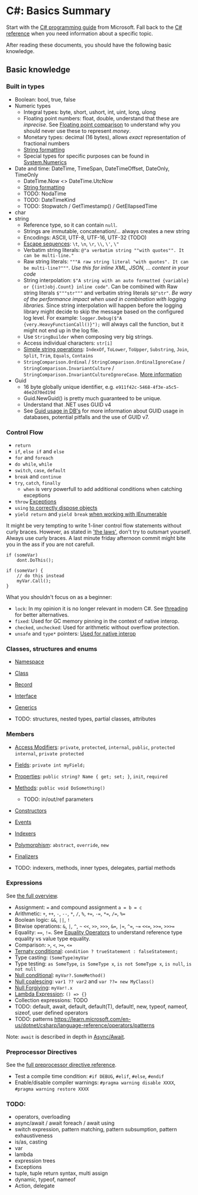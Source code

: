 # C#: Basics Summary

Start with the [C# programming guide](https://learn.microsoft.com/en-us/dotnet/csharp/programming-guide/) from Microsoft. Fall back to the [C# reference](https://learn.microsoft.com/en-us/dotnet/csharp/language-reference/) when you need information about a specific topic.

After reading these documents, you should have the following basic knowledge.

## Basic knowledge

### Built in types

- Boolean: bool, true, false
- Numeric types
    - Integral types: byte, short, ushort, int, uint, long, ulong
    - Floating point numbers: float, double, understand that these are *inprecise*. See [Floating point comparison](https://floating-point-gui.de/errors/comparison/) to understand why you should never use these to represent *money*.
    - Monetary types: decimal (16 bytes), allows *exact* representation of fractional numbers
	- [String formatting](https://learn.microsoft.com/en-us/dotnet/standard/base-types/standard-numeric-format-strings)
	- Special types for specific purposes can be found in [System.Numerics](https://learn.microsoft.com/en-us/dotnet/api/system.numerics?view=net-8.0)
- Date and time: DateTime, TimeSpan, DateTimeOffset, DateOnly, TimeOnly
    - DateTime.Now <> DateTime.UtcNow
	- [String formatting](https://learn.microsoft.com/en-us/dotnet/standard/base-types/standard-date-and-time-format-strings)
	- TODO: NodaTime
	- TODO: DateTimeKind
	- TODO: Stopwatch / GetTimestamp() / GetEllapsedTime
- char
- string
    - Reference type, so it can contain `null`.
    - Strings are immutable, concatenation/... always creates a new string
    - Encodings: ASCII, UTF-8, UTF-16, UTF-32 (TODO)
	- [Escape sequences](https://learn.microsoft.com/en-us/dotnet/csharp/programming-guide/strings/#string-escape-sequences): `\t`, `\n`, `\r`, `\\`, `\'`, `\"`
	- Verbatim string literals: `@"a verbatim string ""with quotes"". It can be multi-line."`
	- Raw string literals: `"""A raw string literal "with quotes". It can be multi-line?"""`. *Use this for inline XML, JSON, ... content in your code*
	- String interpolation: `$"A string with an auto formatted {variable} or {(int)obj.Count} inline code"`. Can be combined with Raw string literals `$"""str"""` and verbatim string literals `$@"str"`. *Be wary of the performance impact when used in combination with logging libraries.* Since string interpolation will happen before the logging library might decide to skip the message based on the configured log level. For example: `logger.Debug($"A {very.HeavyFunctionCall()}");` will always call the function, but it might not end up in the log file.
	- Use `StringBuilder` when composing very big strings.
	- Access individual characters: `str[i]`
	- [Simple string operations](https://learn.microsoft.com/en-us/dotnet/api/system.string?view=net-8.0): `IndexOf`, `ToLower`, `ToUpper`, `Substring`, `Join`, `Split`, `Trim`, `Equals`, `Contains`
	- `StringComparison.Ordinal` / `StringComparison.OrdinalIgnoreCase` / `StringComparison.InvariantCulture` / `StringComparison.InvariantCultureIgnoreCase`. [More information](https://learn.microsoft.com/en-us/dotnet/api/system.stringcomparison?view=net-8.0)
- Guid
    - 16 byte globally unique identifier, e.g. `e911f42c-5468-4f3e-a5c5-46e2d70ed19d`
	- Guid.NewGuid() is pretty much guaranteed to be unique.
	- Understand that .NET uses GUID v4
	- See [Guid usage in DB's](db/Guid_do_dont.md) for more information about GUID usage in databases, potential pitfalls and the use of GUID v7.

### Control Flow

- `return`
- `if`, `else if` and `else`
- `for` and `foreach`
- `do while`, `while`
- `switch`, `case`, `default`
- `break` and `continue`
- `try`, `catch`, `finally`
    - `when` is very powerfull to add additional conditions when catching exceptions
- `throw` [Exceptions](https://learn.microsoft.com/en-us/dotnet/csharp/language-reference/language-specification/exceptions)
- `using` [to correctly dispose objects](https://learn.microsoft.com/en-us/dotnet/csharp/language-reference/statements/using)
- `yield return` and `yield break` [when working with IEnumerable<T>](https://learn.microsoft.com/en-us/dotnet/csharp/language-reference/statements/yield)

It might be very tempting to write 1-liner control flow statements without curly braces.
However, as stated in ['the laws'](general/The_laws.md), don't try to outsmart yourself. Always use curly braces. A last minute friday afternoon commit might bite you in the ass if you are not carefull.

```
if (someVar)
	dont.DoThis();

if (someVar) {
	// do this instead
	myVar.Call();
}
```

What you shouldn't focus on as a beginner:

- `lock`: In my opinion it is no longer relevant in modern C#. See [threading](dotnet/Threading.md) for better alternatives.
- `fixed`: Used for GC memory pinning in the context of native interop.
- `checked`, `unchecked`: Used for arithmetic without overflow protection.
- `unsafe` and `type*` pointers: [Used for native interop](https://learn.microsoft.com/en-us/dotnet/csharp/language-reference/unsafe-code)


### Classes, structures and enums

- [Namespace](https://learn.microsoft.com/en-us/dotnet/csharp/fundamentals/types/namespaces)
- [Class](https://learn.microsoft.com/en-us/dotnet/csharp/fundamentals/types/classes)
- [Record](https://learn.microsoft.com/en-us/dotnet/csharp/fundamentals/types/records)
- [Interface](https://learn.microsoft.com/en-us/dotnet/csharp/fundamentals/types/interfaces)
- [Generics](https://learn.microsoft.com/en-us/dotnet/csharp/programming-guide/generics/generic-type-parameters)

- TODO: structures, nested types, partial classes, attributes


### Members

- [Access Modifiers](https://learn.microsoft.com/en-us/dotnet/csharp/programming-guide/classes-and-structs/access-modifiers): `private`, `protected`, `internal`, `public`, `protected internal`, `private protected`
- [Fields](https://learn.microsoft.com/en-us/dotnet/csharp/programming-guide/classes-and-structs/fields): `private int myField;`
- [Properties](https://learn.microsoft.com/en-us/dotnet/csharp/programming-guide/classes-and-structs/properties): `public string? Name { get; set; }`, `init`, `required`
- [Methods](https://learn.microsoft.com/en-us/dotnet/csharp/programming-guide/classes-and-structs/methods): `public void DoSomething()`
    - TODO: in/out/ref parameters
- [Constructors](https://learn.microsoft.com/en-us/dotnet/csharp/programming-guide/classes-and-structs/constructors)
- [Events](https://learn.microsoft.com/en-us/dotnet/csharp/programming-guide/events/)
- [Indexers](https://learn.microsoft.com/en-us/dotnet/csharp/programming-guide/indexers/)
- [Polymorphism](https://learn.microsoft.com/en-us/dotnet/csharp/programming-guide/classes-and-structs/versioning-with-the-override-and-new-keywords): `abstract`, `override`, `new`
- [Finalizers](https://learn.microsoft.com/en-us/dotnet/csharp/programming-guide/classes-and-structs/finalizers)

- TODO: indexers, methods, inner types, delegates, partial methods

### Expressions

See [the full overview](https://learn.microsoft.com/en-us/dotnet/csharp/language-reference/operators/).

- Assignment: `=` and compound assignment `a = b = c`
- Arithmetic: `+`, `++`, `-`, `--`, `*`, `/`, `%`, `+=`, `-=`, `*=`, `/=`, `%=`
- Boolean logic: `&&`, `||`, `!`
- Bitwise operations: `&`, `|`, `^`, `~` `<<`, `>>`, `>>>`, `&=`, `|=`, `^=`, `~=` `<<=`, `>>=`, `>>>=`
- Equality: `==`, `!=`. See [Equality Operators](https://learn.microsoft.com/en-us/dotnet/csharp/language-reference/operators/equality-operators) to understand reference type equality vs value type equality.
- Comparison: `>`, `<`, `>=`, `<=`
- [Ternaty conditional](https://learn.microsoft.com/en-us/dotnet/csharp/language-reference/operators/conditional-operator): `condition ? trueStatement : falseStatement;`
- Type casting: `(SomeType)myVar`
- Type testing: `as SomeType`, `is SomeType x`, `is not SomeType x`, `is null`, `is not null`
- [Null conditional](https://learn.microsoft.com/en-us/dotnet/csharp/language-reference/operators/member-access-operators#null-conditional-operators--and-): `myVar?.SomeMethod()`
- [Null coalescing](https://learn.microsoft.com/en-us/dotnet/csharp/language-reference/operators/null-coalescing-operator): `var1 ?? var2` and `var ??= new MyClass()`
- [Null Forgiving](https://learn.microsoft.com/en-us/dotnet/csharp/language-reference/operators/null-forgiving): `myVar!.x`
- [Lambda Expression](https://learn.microsoft.com/en-us/dotnet/csharp/language-reference/operators/lambda-operator): `() => {}`
- Collection expressions: TODO
- TODO: default, await, default, default(T), default!, new, typeof, nameof, sizeof, user defined operators
- TODO: patterns https://learn.microsoft.com/en-us/dotnet/csharp/language-reference/operators/patterns

Note: `await` is described in depth in [Async/Await](Async_await.md).

### Preprocessor Directives

See the [full preprocessor directive reference](https://learn.microsoft.com/en-us/dotnet/csharp/language-reference/preprocessor-directives).

- Test a compile time condition: `#if DEBUG`, `#elif`, `#else`, `#endif`
- Enable/disable compiler warnings: `#pragma warning disable XXXX`, `#pragma warning restore XXXX`

### TODO:

- operators, overloading
- async/await / await foreach / await using
- switch expression, pattern matching, pattern subsumption, pattern exhaustiveness
- is/as, casting
- var
- lambda
- expression trees
- Exceptions
- tuple, tuple return syntax, multi assign
- dynamic, typeof, nameof
- Action, delegate
